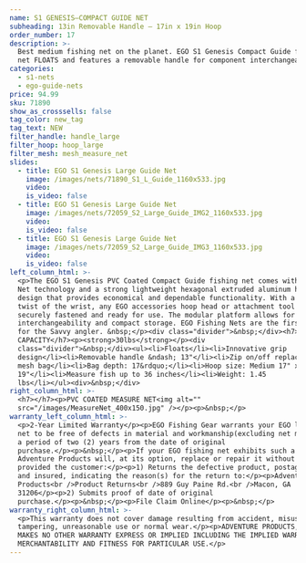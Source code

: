 ```yaml
---
name: S1 GENESIS—COMPACT GUIDE NET
subheading: 13in Removable Handle — 17in x 19in Hoop
order_number: 17
description: >-
  Best medium fishing net on the planet. EGO S1 Genesis Compact Guide fishing
  net FLOATS and features a removable handle for component interchangeability.
categories:
  - s1-nets
  - ego-guide-nets
price: 94.99
sku: 71890
show_as_crosssells: false
tag_color: new_tag
tag_text: NEW
filter_handle: handle_large
filter_hoop: hoop_large
filter_mesh: mesh_measure_net
slides:
  - title: EGO S1 Genesis Large Guide Net
    image: /images/nets/71890_S1_L_Guide_1160x533.jpg
    video:
    is_video: false
  - title: EGO S1 Genesis Large Guide Net
    image: /images/nets/72059_S2_Large_Guide_IMG2_1160x533.jpg
    video:
    is_video: false
  - title: EGO S1 Genesis Large Guide Net
    image: /images/nets/72059_S2_Large_Guide_IMG3_1160x533.jpg
    video:
    is_video: false
left_column_html: >-
  <p>The EGO S1 Genesis PVC Coated Compact Guide fishing net comes with Measure
  Net technology and a strong lightweight hexagonal extruded aluminum handle
  design that provides economical and dependable functionality. With a simple
  twist of the wrist, any EGO accessories hoop head or attachment tool can be
  securely fastened and ready for use. The modular platform allows for component
  interchangeability and compact storage. EGO Fishing Nets are the first choice
  for the Savvy angler. &nbsp;</p><div class="divider">&nbsp;</div><h7>MAX LOAD
  CAPACITY</h7><p><strong>30lbs</strong></p><div
  class="divider">&nbsp;</div><ul><li>Floats</li><li>Innovative grip
  design</li><li>Removable handle &ndash; 13"</li><li>Zip on/off replaceable
  mesh bag</li><li>Bag depth: 17&rdquo;</li><li>Hoop size: Medium 17" x
  19"</li><li>Measure fish up to 36 inches</li><li>Weight: 1.45
  lbs</li></ul><div>&nbsp;</div>
right_column_html: >-
  <h7></h7><p>PVC COATED MEASURE NET<img alt=""
  src="/images/MeasureNet_400x150.jpg" /></p><p>&nbsp;</p>
warranty_left_column_html: >-
  <p>2-Year Limited Warranty</p><p>EGO Fishing Gear warrants your EGO landing
  net to be free of defects in material and workmanship(excluding net mesh) for
  a period of two (2) years from the date of original
  purchase.</p><p>&nbsp;</p><p>If your EGO fishing net exhibits such a defect,
  Adventure Products will, at its option, replace or repair it without charge,
  provided the customer:</p><p>1) Returns the defective product, postage paid
  and insured, indicating the reason(s) for the return to:</p><p>Adventure
  Products<br />Product Returns<br />889 Guy Paine Rd.<br />Macon, GA
  31206</p><p>2) Submits proof of date of original
  purchase.</p><p>&nbsp;</p><p>File Claim Online</p><p>&nbsp;</p>
warranty_right_column_html: >-
  <p>This warranty does not cover damage resulting from accident, misuse, abuse,
  tampering, unreasonable use or normal wear.</p><p>ADVENTURE PRODUCTS, INC.
  MAKES NO OTHER WARRANTY EXPRESS OR IMPLIED INCLUDING THE IMPLIED WARRANTIES OF
  MERCHANTABILITY AND FITNESS FOR PARTICULAR USE.</p>
---
```

